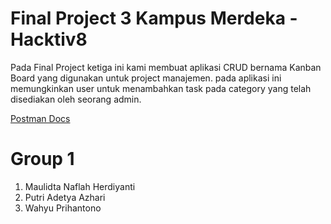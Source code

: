 # Final Project 3 Kampus Merdeka - Hacktiv8 
Pada Final Project ketiga ini kami membuat aplikasi CRUD bernama Kanban Board yang digunakan untuk project manajemen.
pada aplikasi ini memungkinkan user untuk menambahkan task pada category yang telah disediakan oleh seorang admin.

<a href='https://documenter.getpostman.com/view/19044630/2s8YmULKwB'>Postman Docs</a>

# Group 1
  1. Maulidta Naflah Herdiyanti 
  2. Putri Adetya Azhari 
  3. Wahyu Prihantono 
  
 
